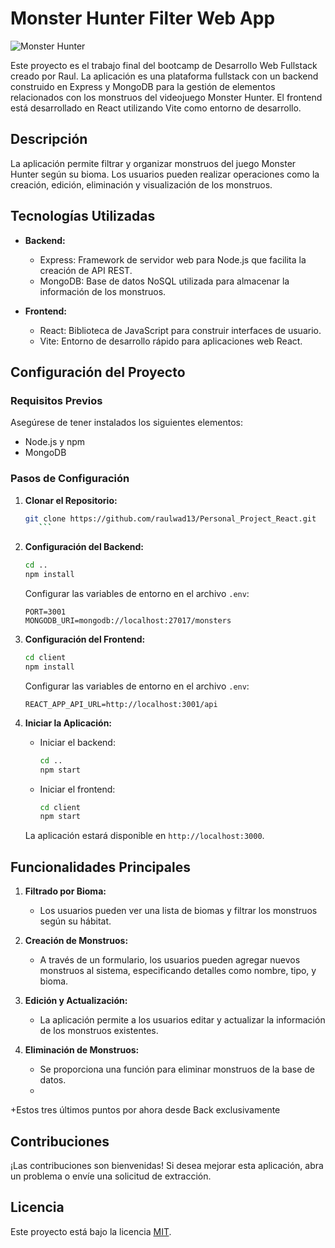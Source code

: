 # Monster Hunter Filter Web App

![Monster Hunter]([https://ejemplo.com/ruta/a/imagen-monster-hunter.jpg](https://static0.gamerantimages.com/wordpress/wp-content/uploads/2020/02/Monster-Hunter-header-image.jpg))

Este proyecto es el trabajo final del bootcamp de Desarrollo Web Fullstack creado por Raul. La aplicación es una plataforma fullstack con un backend construido en Express y MongoDB para la gestión de elementos relacionados con los monstruos del videojuego Monster Hunter. El frontend está desarrollado en React utilizando Vite como entorno de desarrollo.

## Descripción

La aplicación permite filtrar y organizar monstruos del juego Monster Hunter según su bioma. Los usuarios pueden realizar operaciones como la creación, edición, eliminación y visualización de los monstruos.

## Tecnologías Utilizadas

- **Backend:**
  - Express: Framework de servidor web para Node.js que facilita la creación de API REST.
  - MongoDB: Base de datos NoSQL utilizada para almacenar la información de los monstruos.

- **Frontend:**
  - React: Biblioteca de JavaScript para construir interfaces de usuario.
  - Vite: Entorno de desarrollo rápido para aplicaciones web React.

## Configuración del Proyecto

### Requisitos Previos

Asegúrese de tener instalados los siguientes elementos:

- Node.js y npm
- MongoDB

### Pasos de Configuración

1. **Clonar el Repositorio:**

    ```bash
    git clone https://github.com/raulwad13/Personal_Project_React.git
       ```

2. **Configuración del Backend:**

    ```bash
    cd ..
    npm install
    ```

    Configurar las variables de entorno en el archivo `.env`:

    ```env
    PORT=3001
    MONGODB_URI=mongodb://localhost:27017/monsters
    ```

3. **Configuración del Frontend:**

    ```bash
    cd client
    npm install
    ```

    Configurar las variables de entorno en el archivo `.env`:

    ```env
    REACT_APP_API_URL=http://localhost:3001/api
    ```

4. **Iniciar la Aplicación:**

    - Iniciar el backend:

        ```bash
        cd ..
        npm start
        ```

    - Iniciar el frontend:

        ```bash
        cd client
        npm start
        ```

    La aplicación estará disponible en `http://localhost:3000`.

## Funcionalidades Principales

1. **Filtrado por Bioma:**
   - Los usuarios pueden ver una lista de biomas y filtrar los monstruos según su hábitat.

2. **Creación de Monstruos:**
   - A través de un formulario, los usuarios pueden agregar nuevos monstruos al sistema, especificando detalles como nombre, tipo, y bioma.

3. **Edición y Actualización:**
   - La aplicación permite a los usuarios editar y actualizar la información de los monstruos existentes.

4. **Eliminación de Monstruos:**
   - Se proporciona una función para eliminar monstruos de la base de datos.
   - 
+Estos tres últimos puntos por ahora desde Back exclusivamente
## Contribuciones

¡Las contribuciones son bienvenidas! Si desea mejorar esta aplicación, abra un problema o envíe una solicitud de extracción.

## Licencia

Este proyecto está bajo la licencia [MIT](LICENSE).
